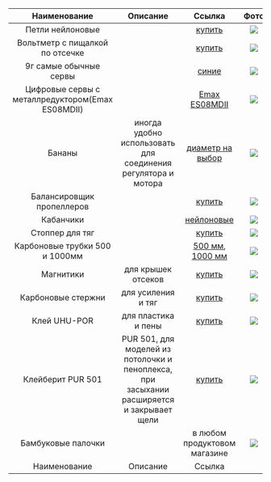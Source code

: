 | Наименование | Описание  | Ссылка  | Фото  |
| :-------: | :-----: | :----: | :------: |
| Петли нейлоновые|   | [купить](https://aliexpress.ru/item/32799882853.html?sku_id=65809468034&spm=a2g2w.productlist.list.8.32066938k02zV5)  | ![](https://ae04.alicdn.com/kf/HTB142ECNXXXXXcDXVXXq6xXFXXXi/10-RC-aileron.jpg) |
| Вольтметр с пищалкой по отсечке |   | [купить](https://ru.aliexpress.com/item/32720299175.html)  | ![](https://ae04.alicdn.com/kf/HTB17gGMMVXXXXXXXVXXq6xXFXXXa/3-7-30-1-8-s-fe-li-ion-lipo.jpg)  |
| 9г самые обычные сервы |   | [синие](http://s.click.aliexpress.com/e/gOBHHC4)  | ![](https://ae04.alicdn.com/kf/HTB10UBzQFXXXXaqXXXXq6xXFXXX3/5-10-20-50-100-SG90-SG-90.jpg)  |
| Цифровые сервы с металлредуктором(Emax ES08MDII) |   | [Emax ES08MDII](https://a.aliexpress.com/_mrGXFYW)  | ![](https://ae04.alicdn.com/kf/Hbc881443307b4c0cb1fa3f8b521a5876k/EMAX-ES08MDII.jpg)  |
| Бананы | иногда удобно использовать для соединения регулятора и мотора  | [диаметр на выбор](http://s.click.aliexpress.com/e/bID3SgLq)  | ![](https://ae04.alicdn.com/kf/H24795ca3455243d4b99a8de94edfd5596/20-40-3-5-RC-ESC.jpg)  |
| Балансировщик пропеллеров |   | [купить](https://aliexpress.ru/item/1005002778082847.html?sku_id=12000022144011088&spm=a2g2w.productlist.list.1.4ce51a217sngi0)  | ![](https://ae04.alicdn.com/kf/HTB1HNOARVXXXXazXpXXq6xXFXXXa/-.jpg)  |
| Кабанчики |   | [нейлоновые](http://s.click.aliexpress.com/e/UIwQLqg)  | ![](https://ae04.alicdn.com/kf/H45dfd7af7f0d451ba562184bf96758a6a/10.jpg)  |
| Стоппер для тяг |   | [купить](https://a.aliexpress.com/_m0geT5Y)  | ![](https://ae04.alicdn.com/kf/HTB108dAivuSBuNkHFqDq6xfhVXa0/10-RC.jpg)  |
| Карбоновые трубки 500 и 1000мм |   | [500 мм](https://a.aliexpress.com/_m0ZI1w6), [1000 мм](https://a.aliexpress.com/_mqBfyOO) | ![](https://ae04.alicdn.com/kf/HTB1UPm9bgoQMeJjy1Xaq6ASsFXax/Ormino-6-8-10-12-14.jpg)  |
| Магнитики | для крышек отсеков  | [купить](https://aliexpress.ru/item/1005001625480797.html?sku_id=12000016871732454&spm=a2g2w.productlist.list.89.17401f4bNC64ZV)  | ![](https://ae04.alicdn.com/kf/HTB1sEXFz1uSBuNjy1Xcq6AYjFXau/10-5-2-20.jpg)  |
| Карбоновые стержни | для усиления и тяг  | [купить](https://a.aliexpress.com/_mPUoGtM)  | ![](https://ae04.alicdn.com/kf/H01b33631c04b4930a8f7ba8b337e650f9/1-1-5.jpg)  |
| Клей UHU-POR | для пластика и пены | [купить](https://www.ozon.ru/product/uhu-kley-universalnyy-50-ml-24288923/?sh=LsNWP4fz)  | ![](https://www.globalhobby.ru/wa-data/public/shop/products/47/13/1347/images/4790/41341.jpg.750@2x.jpg)  |
| Клейберит PUR 501 | PUR 501, для моделей из потолочки и пеноплекса, при засыхании расширяется и закрывает щели  | [купить](https://market.yandex.ru/search?text=%D0%9F%D0%A3%D0%A0-%D0%BA%D0%BB%D0%B5%D0%B9%20Kleiberit%20501.0%20%D1%83%D0%BD%D0%B8%D0%B2%D0%B5%D1%80%D1%81%D0%B0%D0%BB%D1%8C%D0%BD%D1%8B%D0%B9%20%D0%BF%D0%BE%D0%BB%D0%B8%D1%83%D1%80%D0%B5%D1%82%D0%B0%D0%BD%D0%BE%D0%B2%D1%8B%D0%B9%2C%20D4%2C%200.5%20%D0%BA%D0%B3&cpa=0&onstock=0&local-offers-first=0)  | ![](https://ellmas.ru/upload/iblock/801/8012f3a8129f8839682e7ce217cf4cbe.jpg)  |
| Бамбуковые палочки |  | в любом продуктовом магазине | ![](https://images.ru.prom.st/636921421_w200_h200_palochki-bambukovye-dlya.jpg) |
| Наименование | Описание  | Ссылка  | ![]()  |


